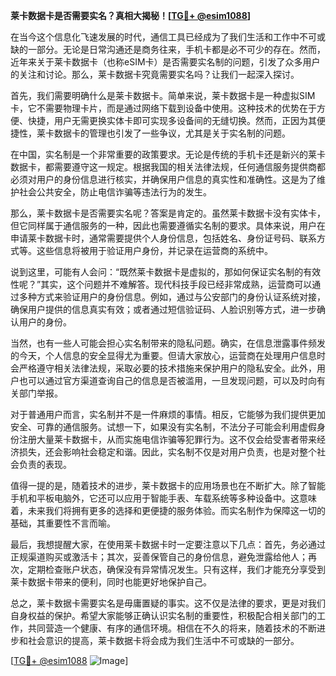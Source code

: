 **莱卡数据卡是否需要实名？真相大揭秘！[[TG💪+ @esim1088](https://t.me/s/esim1088)]**

在当今这个信息化飞速发展的时代，通信工具已经成为了我们生活和工作中不可或缺的一部分。无论是日常沟通还是商务往来，手机卡都是必不可少的存在。然而，近年来关于莱卡数据卡（也称eSIM卡）是否需要实名制的问题，引发了众多用户的关注和讨论。那么，莱卡数据卡究竟需要实名吗？让我们一起深入探讨。

首先，我们需要明确什么是莱卡数据卡。简单来说，莱卡数据卡是一种虚拟SIM卡，它不需要物理卡片，而是通过网络下载到设备中使用。这种技术的优势在于方便、快捷，用户无需更换实体卡即可实现多设备间的无缝切换。然而，正因为其便捷性，莱卡数据卡的管理也引发了一些争议，尤其是关于实名制的问题。

在中国，实名制是一个非常重要的政策要求。无论是传统的手机卡还是新兴的莱卡数据卡，都需要遵守这一规定。根据我国的相关法律法规，任何通信服务提供商都必须对用户的身份信息进行核实，并确保用户信息的真实性和准确性。这是为了维护社会公共安全，防止电信诈骗等违法行为的发生。

那么，莱卡数据卡是否需要实名呢？答案是肯定的。虽然莱卡数据卡没有实体卡，但它同样属于通信服务的一种，因此也需要遵循实名制的要求。具体来说，用户在申请莱卡数据卡时，通常需要提供个人身份信息，包括姓名、身份证号码、联系方式等。这些信息将被用于验证用户身份，并记录在运营商的系统中。

说到这里，可能有人会问：“既然莱卡数据卡是虚拟的，那如何保证实名制的有效性呢？”其实，这个问题并不难解答。现代科技手段已经非常成熟，运营商可以通过多种方式来验证用户的身份信息。例如，通过与公安部门的身份认证系统对接，确保用户提供的信息真实有效；或者通过短信验证码、人脸识别等方式，进一步确认用户的身份。

当然，也有一些人可能会担心实名制带来的隐私问题。确实，在信息泄露事件频发的今天，个人信息的安全显得尤为重要。但请大家放心，运营商在处理用户信息时会严格遵守相关法律法规，采取必要的技术措施来保护用户的隐私安全。此外，用户也可以通过官方渠道查询自己的信息是否被滥用，一旦发现问题，可以及时向有关部门举报。

对于普通用户而言，实名制并不是一件麻烦的事情。相反，它能够为我们提供更加安全、可靠的通信服务。试想一下，如果没有实名制，不法分子可能会利用虚假身份注册大量莱卡数据卡，从而实施电信诈骗等犯罪行为。这不仅会给受害者带来经济损失，还会影响社会稳定和谐。因此，实名制不仅是对用户负责，也是对整个社会负责的表现。

值得一提的是，随着技术的进步，莱卡数据卡的应用场景也在不断扩大。除了智能手机和平板电脑外，它还可以应用于智能手表、车载系统等多种设备中。这意味着，未来我们将拥有更多的选择和更便捷的服务体验。而实名制作为保障这一切的基础，其重要性不言而喻。

最后，我想提醒大家，在使用莱卡数据卡时一定要注意以下几点：首先，务必通过正规渠道购买或激活卡；其次，妥善保管自己的身份信息，避免泄露给他人；再次，定期检查账户状态，确保没有异常情况发生。只有这样，我们才能充分享受到莱卡数据卡带来的便利，同时也能更好地保护自己。

总之，莱卡数据卡需要实名是毋庸置疑的事实。这不仅是法律的要求，更是对我们自身权益的保护。希望大家能够正确认识实名制的重要性，积极配合相关部门的工作，共同营造一个健康、有序的通信环境。相信在不久的将来，随着技术的不断进步和社会意识的提高，莱卡数据卡将会成为我们生活中不可或缺的一部分。

[[TG💪+ @esim1088](https://t.me/s/esim1088) ![Image](https://i.postimg.cc/4NQfJmqS/Snipaste-2025-05-13-00-14-12.png)]